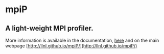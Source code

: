 # mpiP
## A light-weight MPI profiler.

More information is available in the documentation, [here](https://github.com/LLNL/mpiP/tree/master/doc) 
and on the main webpage [http://llnl.github.io/mpiP/](http://llnl.github.io/mpiP/)

